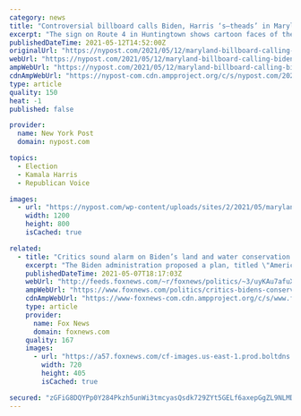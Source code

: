 ```yaml
---
category: news
title: "Controversial billboard calls Biden, Harris ‘s–theads’ in Maryland"
excerpt: "The sign on Route 4 in Huntingtown shows cartoon faces of the smiling commander-in-chief Joe Biden and his number two stuck on top of large emoji-style drawings of poop."
publishedDateTime: 2021-05-12T14:52:00Z
originalUrl: "https://nypost.com/2021/05/12/maryland-billboard-calling-biden-harris-s-theads-raises-stink/"
webUrl: "https://nypost.com/2021/05/12/maryland-billboard-calling-biden-harris-s-theads-raises-stink/"
ampWebUrl: "https://nypost.com/2021/05/12/maryland-billboard-calling-biden-harris-s-theads-raises-stink/amp/"
cdnAmpWebUrl: "https://nypost-com.cdn.ampproject.org/c/s/nypost.com/2021/05/12/maryland-billboard-calling-biden-harris-s-theads-raises-stink/amp/"
type: article
quality: 150
heat: -1
published: false

provider:
  name: New York Post
  domain: nypost.com

topics:
  - Election
  - Kamala Harris
  - Republican Voice

images:
  - url: "https://nypost.com/wp-content/uploads/sites/2/2021/05/maryland-billboard-98.jpg?quality=90&strip=all&w=1200"
    width: 1200
    height: 800
    isCached: true

related:
  - title: "Critics sound alarm on Biden’s land and water conservation plan, call it a ‘land grab’"
    excerpt: "The Biden administration proposed a plan, titled \"America the Beautiful,\" in hopes of boosting the conservation of U.S. land and water by the year 2030. The report is a decade-long effort, called \"30x30,\" which mandates protecting 30% of America’s waterways and land. "
    publishedDateTime: 2021-05-07T18:17:03Z
    webUrl: "http://feeds.foxnews.com/~r/foxnews/politics/~3/uyKAu7afuXE/critics-bidens-conservation-plan-land-grab"
    ampWebUrl: "https://www.foxnews.com/politics/critics-bidens-conservation-plan-land-grab.amp"
    cdnAmpWebUrl: "https://www-foxnews-com.cdn.ampproject.org/c/s/www.foxnews.com/politics/critics-bidens-conservation-plan-land-grab.amp"
    type: article
    provider:
      name: Fox News
      domain: foxnews.com
    quality: 167
    images:
      - url: "https://a57.foxnews.com/cf-images.us-east-1.prod.boltdns.net/v1/static/694940094001/ff96bf74-73a3-4cd8-9659-acab23b7fc3c/37ebb5c1-e6eb-42e9-86f6-49aed6331c5d/1280x720/match/720/405/image.jpg?ve=1&tl=1"
        width: 720
        height: 405
        isCached: true

secured: "zGFiG8DQYPp0Y284Pkzh5unWi3tmcyasQsdk729ZYt5GELf6axepGgZL9NLMDOdK13MsKJPWkC3BoehDNJISu6GOtw8k0RV5XIurwlyge0wreD1WLM80GOfHgiAjZQb15sozCPCqokvif36ESzzAzhiil+gWCM9cJoNi/AgCxMQQMmiDO2JeOwuO2jBjyLiRkCi6jLpE24M1kp9mqV4eqVp4C/9AWX79sG0us/Gzw75vs15CXk5rLRa/br14hesG9lwz9uJVL+sGY1Dsl/71s92TwNVsyLV/tuHzmSgkiMWiadqiBoM5x7HCu+LfWsjhgDRiBJ2Oe5j9UU1OxVu/giQx1EKFBB61o7hkZDt7hVg=;sY/sQzu/myuh4aBOEolLVQ=="
---
```



